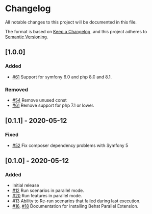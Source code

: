 # Changelog
All notable changes to this project will be documented in this file.

The format is based on [Keep a Changelog](https://keepachangelog.com/en/1.0.0/),
and this project adheres to [Semantic Versioning](https://semver.org/spec/v2.0.0.html).

## [1.0.0]
### Added
  * [#61](https://github.com/Daniel-Marynicz/BehatParallelExtension/pull/58) Support for symfony 6.0 and php 8.0 and 8.1.
### Removed
  * [#54](https://github.com/Daniel-Marynicz/BehatParallelExtension/pull/54) Remove unused const
  * [#61](https://github.com/Daniel-Marynicz/BehatParallelExtension/pull/58) Remove support for php 7.1 or lower.


## [0.1.1] - 2020-05-12
### Fixed
  * [#52](https://github.com/Daniel-Marynicz/BehatParallelExtension/pull/52)  Fix composer dependency problems with Symfony 5

## [0.1.0] - 2020-05-12
### Added

  * Initial release
  * [#12](https://github.com/Daniel-Marynicz/BehatParallelExtension/issues/12) Run scenarios in parallel mode. 
  * [#20](https://github.com/Daniel-Marynicz/BehatParallelExtension/issues/20) Run features in parallel mode.
  * [#13](https://github.com/Daniel-Marynicz/BehatParallelExtension/issues/13) Ability to Re-run scenarios that failed during last execution.
  * [#16](https://github.com/Daniel-Marynicz/BehatParallelExtension/issues/16), [#18](https://github.com/Daniel-Marynicz/BehatParallelExtension/issues/18)  Documentation for Installing Behat Parallel Extension.
